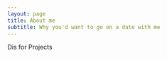 ```yaml
---
layout: page
title: About me
subtitle: Why you'd want to go on a date with me
---
```


Dis for Projects

